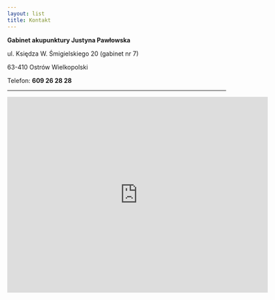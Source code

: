```yaml
---
layout: list
title: Kontakt
---
```


**Gabinet akupunktury Justyna Pawłowska**

ul. Księdza W. Śmigielskiego 20 (gabinet nr 7)

63-410 Ostrów Wielkopolski

Telefon: **609 26 28 28**

---
<iframe src="https://www.google.com/maps/embed?pb=!1m18!1m12!1m3!1d2475.641147193225!2d17.811268416066564!3d51.64809667965848!2m3!1f0!2f0!3f0!3m2!1i1024!2i768!4f13.1!3m3!1m2!1s0x471ab5b137d5be71%3A0xef630a3a8b903c5a!2sPartyzancka%207%2C%2063-410%20Ostr%C3%B3w%20Wielkopolski!5e0!3m2!1sen!2spl!4v1618245084916!5m2!1sen!2spl" width="600" height="450" style="border:0;" allowfullscreen="" loading="lazy"></iframe>
